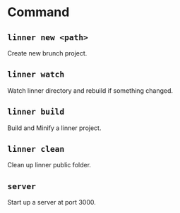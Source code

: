 # Command

## `linner new <path>`

Create new brunch project.

## `linner watch`

Watch linner directory and rebuild if something changed.

## `linner build`

Build and Minify a linner project.

## `linner clean`

Clean up linner public folder.

## `server`

Start up a server at port 3000.
